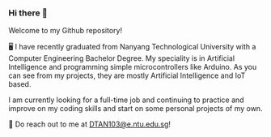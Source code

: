 ### Hi there 👋

<!--
**darryltkh/darryltkh** is a ✨ _special_ ✨ repository because its `README.md` (this file) appears on your GitHub profile.

Here are some ideas to get you started:

- 🔭 I’m currently working on ...
- 🌱 I’m currently learning ...
- 👯 I’m looking to collaborate on ...
- 🤔 I’m looking for help with ...
- 💬 Ask me about ...
- 📫 How to reach me: ...
- 😄 Pronouns: ...
- ⚡ Fun fact: ...
-->

Welcome to my Github repository! 

🖥 I have recently graduated from Nanyang Technological University with a Computer Engineering Bachelor Degree. My speciality is in Artificial Intelligence and programming simple microcontrollers like Arduino. As you can see from my projects, they are mostly Artificial Intelligence and IoT based.

I am currently looking for a full-time job and continuing to practice and improve on my coding skills and start on some personal projects of my own.

📧 Do reach out to me at DTAN103@e.ntu.edu.sg!
